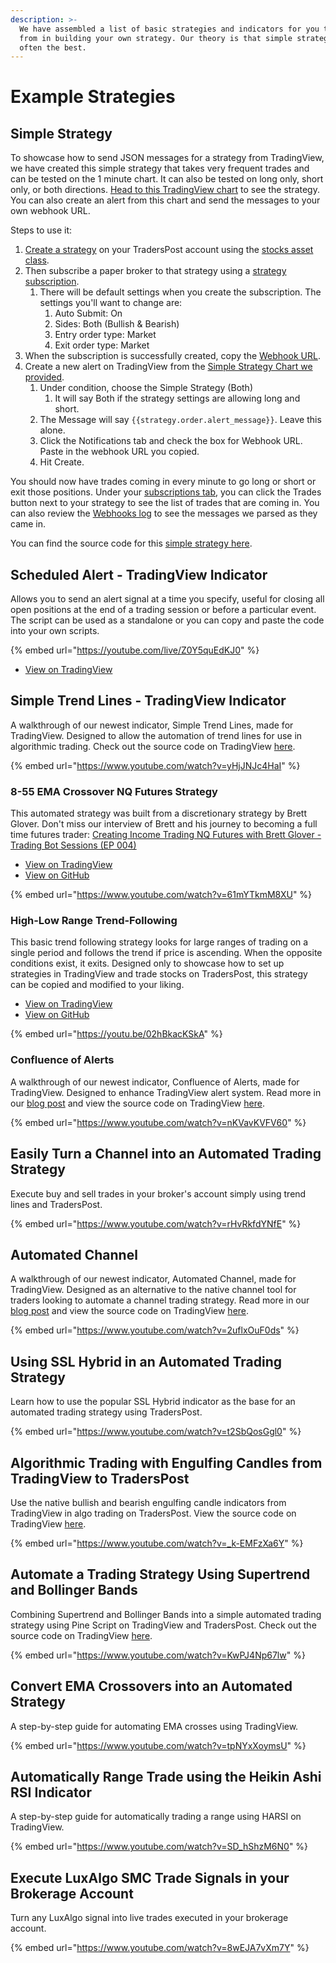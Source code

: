 ```yaml
---
description: >-
  We have assembled a list of basic strategies and indicators for you to draw
  from in building your own strategy. Our theory is that simple strategies are
  often the best.
---
```


# Example Strategies

## Simple Strategy

To showcase how to send JSON messages for a strategy from TradingView, we have created this simple strategy that takes very frequent trades and can be tested on the 1 minute chart. It can also be tested on long only, short only, or both directions. [Head to this TradingView chart](https://www.tradingview.com/chart/QIsX3O3T/) to see the strategy. You can also create an alert from this chart and send the messages to your own webhook URL.

Steps to use it:

1. [Create a strategy](../core-concepts/strategies.md) on your TradersPost account using the [stocks asset class](../assets/stocks.md).
2. Then subscribe a paper broker to that strategy using a [strategy subscription](../core-concepts/subscriptions.md).
   1. There will be default settings when you create the subscription. The settings you'll want to change are:
      1. Auto Submit: On
      2. Sides: Both (Bullish & Bearish)
      3. Entry order type: Market
      4. Exit order type: Market
3. When the subscription is successfully created, copy the [Webhook URL](../core-concepts/webhooks.md).
4. Create a new alert on TradingView from the [Simple Strategy Chart we provided](https://www.tradingview.com/chart/QIsX3O3T/).
   1. Under condition, choose the Simple Strategy (Both)
      1. It will say Both if the strategy settings are allowing long and short.
   2. The Message will say `{{strategy.order.alert_message}}`. Leave this alone.
   3. Click the Notifications tab and check the box for Webhook URL. Paste in the webhook URL you copied.
   4. Hit Create.

You should now have trades coming in every minute to go long or short or exit those positions. Under your [subscriptions tab](https://app.traderspost.io/app/trading/strategies/subscriptions), you can click the Trades button next to your strategy to see the list of trades that are coming in. You can also review the [Webhooks log](https://app.traderspost.io/app/trading/webhooks) to see the messages we parsed as they came in.

You can find the source code for this [simple strategy here](https://raw.githubusercontent.com/TradersPost/pinescript/refs/heads/master/strategies/Simple%20Strategy.pine).

## Scheduled Alert - TradingView Indicator

Allows you to send an alert signal at a time you specify, useful for closing all open positions at the end of a trading session or before a particular event. The script can be used as a standalone or you can copy and paste the code into your own scripts.

{% embed url="https://youtube.com/live/Z0Y5quEdKJ0" %}

* [View on TradingView](https://www.tradingview.com/script/wEYIjdUI-TradersPost-Scheduled-Alert/)

## Simple Trend Lines - TradingView Indicator

A walkthrough of our newest indicator, Simple Trend Lines, made for TradingView. Designed to allow the automation of trend lines for use in algorithmic trading. Check out the source code on TradingView [here](https://www.tradingview.com/script/ny3RIRSs-TradersPost-Simple-Trend-Lines/).

{% embed url="https://www.youtube.com/watch?v=yHjJNJc4HaI" %}

### 8-55 EMA Crossover NQ Futures Strategy

This automated strategy was built from a discretionary strategy by Brett Glover. Don't miss our interview of Brett and his journey to becoming a full time futures trader: [Creating Income Trading NQ Futures with Brett Glover - Trading Bot Sessions (EP 004)](https://www.youtube.com/watch?v=514gnyuO1TM)

* [View on TradingView](https://www.tradingview.com/script/tubAmq4X-8-55-EMA-Crossover-NQ-Futures-Strategy/)
* [View on GitHub](https://github.com/TradersPost/pinescript/blob/master/strategies/8-55-EMA-Crossover-NQ-Futures-Strategy.pinescript)

{% embed url="https://www.youtube.com/watch?v=61mYTkmM8XU" %}

### High-Low Range Trend-Following

This basic trend following strategy looks for large ranges of trading on a single period and follows the trend if price is ascending. When the opposite conditions exist, it exits. Designed only to showcase how to set up strategies in TradingView and trade stocks on TradersPost, this strategy can be copied and modified to your liking.

* [View on TradingView](https://www.tradingview.com/script/ouTuH5zc-TradersPost-High-Low-Range-Strategy/)
* [View on GitHub](https://github.com/TradersPost/pinescript/blob/master/strategies/HighLowRangeTrendFollowing.pinescript)

{% embed url="https://youtu.be/02hBkacKSkA" %}

### Confluence of Alerts

A walkthrough of our newest indicator, Confluence of Alerts, made for TradingView. Designed to enhance TradingView alert system. Read more in our [blog post](https://blog.traderspost.io/article/new-indicator-confluence-of-alerts) and view the source code on TradingView [here](https://www.tradingview.com/script/bVt6wNeG-TradersPost-Confluence-of-Alerts/).

{% embed url="https://www.youtube.com/watch?v=nKVavKVFV60" %}

## Easily Turn a Channel into an Automated Trading Strategy

Execute buy and sell trades in your broker's account simply using trend lines and TradersPost.

{% embed url="https://www.youtube.com/watch?v=rHvRkfdYNfE" %}

## Automated Channel

A walkthrough of our newest indicator, Automated Channel, made for TradingView. Designed as an alternative to the native channel tool for traders looking to automate a channel trading strategy. Read more in our [blog post](https://blog.traderspost.io/article/new-indicator-automated-channel) and view the source code on TradingView [here](https://www.tradingview.com/script/vMJPxHfn-TradersPost-Automated-Channel/).

{% embed url="https://www.youtube.com/watch?v=2uflxOuF0ds" %}

## Using SSL Hybrid in an Automated Trading Strategy

Learn how to use the popular SSL Hybrid indicator as the base for an automated trading strategy using TradersPost.

{% embed url="https://www.youtube.com/watch?v=t2SbQosGgl0" %}

## Algorithmic Trading with Engulfing Candles from TradingView to TradersPost

Use the native bullish and bearish engulfing candle indicators from TradingView in algo trading on TradersPost. View the source code on TradingView [here](https://www.tradingview.com/script/DkXZdTPO-My-Super-Bollinger/).

{% embed url="https://www.youtube.com/watch?v=_k-EMFzXa6Y" %}

## Automate a Trading Strategy Using Supertrend and Bollinger Bands

Combining Supertrend and Bollinger Bands into a simple automated trading strategy using Pine Script on TradingView and TradersPost. Check out the source code on TradingView [here](https://www.tradingview.com/script/DkXZdTPO-My-Super-Bollinger/).

{% embed url="https://www.youtube.com/watch?v=KwPJ4Np67lw" %}

## Convert EMA Crossovers into an Automated Strategy

A step-by-step guide for automating EMA crosses using TradingView.

{% embed url="https://www.youtube.com/watch?v=tpNYxXoymsU" %}

## Automatically Range Trade using the Heikin Ashi RSI Indicator

A step-by-step guide for automatically trading a range using HARSI on TradingView.

{% embed url="https://www.youtube.com/watch?v=SD_hShzM6N0" %}

## Execute LuxAlgo SMC Trade Signals in your Brokerage Account

Turn any LuxAlgo signal into live trades executed in your brokerage account.

{% embed url="https://www.youtube.com/watch?v=8wEJA7vXm7Y" %}
